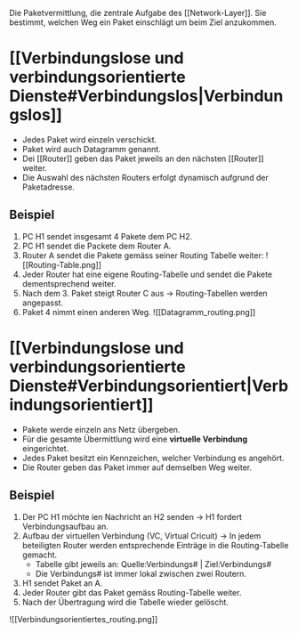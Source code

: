 Die Paketvermittlung, die zentrale Aufgabe des [[Network-Layer]]. Sie bestimmt, welchen Weg ein Paket einschlägt um beim Ziel anzukommen.
# [[Verbindungslose und verbindungsorientierte Dienste#Verbindungslos|Verbindungslos]]
- Jedes Paket wird einzeln verschickt.
- Paket wird auch Datagramm genannt.
- Dei [[Router]] geben das Paket jeweils an den nächsten [[Router]] weiter.
- Die Auswahl des nächsten Routers erfolgt dynamisch aufgrund der Paketadresse.

## Beispiel
1. PC H1 sendet insgesamt 4 Pakete dem PC H2.
2. PC H1 sendet die Packete dem Router A.
3. Router A sendet die Pakete gemäss seiner Routing Tabelle weiter:
![[Routing-Table.png]]
4. Jeder Router hat eine eigene Routing-Tabelle und sendet die Pakete dementsprechend weiter.
5. Nach dem 3. Paket steigt Router C aus -> Routing-Tabellen werden angepasst.
6. Paket 4 nimmt einen anderen Weg.
![[Datagramm_routing.png]]

# [[Verbindungslose und verbindungsorientierte Dienste#Verbindungsorientiert|Verbindungsorientiert]]
- Pakete werde einzeln ans Netz übergeben.
- Für die gesamte Übermittlung wird eine **virtuelle Verbindung** eingerichtet.
- Jedes Paket besitzt ein Kennzeichen, welcher Verbindung es angehört.
- Die Router geben das Paket immer auf demselben Weg weiter.

## Beispiel
1. Der PC H1 möchte ien Nachricht an H2 senden -> H1 fordert Verbindungsaufbau an.
2. Aufbau der virtuellen Verbindung (VC, Virtual Cricuit) -> In jedem beteiligten Router werden entsprechende Einträge in die Routing-Tabelle gemacht.
	- Tabelle gibt jeweils an: Quelle:Verbindungs# | Ziel:Verbindungs#
	- Die Verbindungs# ist immer lokal zwischen zwei Routern.
4. H1 sendet Paket an A.
5. Jeder Router gibt das Paket gemäss Routing-Tabelle weiter.
6. Nach der Übertragung wird die Tabelle wieder gelöscht.

![[Verbindungsorientiertes_routing.png]]
